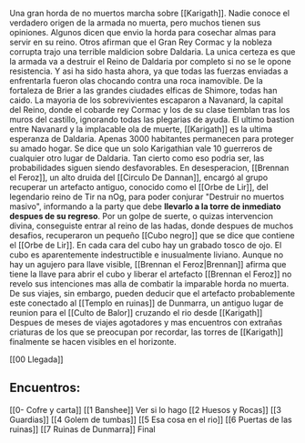<Cambiar esta wea>

Una gran horda de no muertos marcha sobre [[Karigath]].
Nadie conoce el verdadero origen de la armada no muerta, pero muchos tienen sus opiniones. Algunos dicen que <Morigan> envio la horda para cosechar almas para servir en su reino. Otros afirman que el Gran Rey Cormac y la nobleza corrupta trajo una terrible maldicion sobre Daldaria. La unica certeza es que la armada va a destruir el Reino de Daldaria por completo si no se le opone resistencia. Y asi ha sido hasta ahora, ya que todas las fuerzas enviadas a enfrentarla fueron olas chocando contra una roca inamovible.
De la fortaleza de Brier a las grandes ciudades elficas de Shimore, todas han caido. La mayoria de los sobrevivientes escaparon a Navanard, la capital del Reino, donde el cobarde rey Cormac y los de su clase tiemblan tras los muros del castillo, ignorando todas las plegarias de ayuda.
El ultimo bastion entre Navanard y la implacable ola de muerte, [[Karigath]] es la ultima esperanza de Daldaria. Apenas 3000 habitantes permanecen para proteger su amado hogar. Se dice que un solo Karigathian vale 10 guerreros de cualquier otro lugar de Daldaria. Tan cierto como eso podria ser, las probabilidades siguen siendo desfavorables.
En desesperacion, [[Brennan el Feroz]], un alto druida del [[Circulo De Dannan]], encargó al grupo recuperar un artefacto antiguo, conocido como el [[Orbe de Lir]], del legendario reino de Tir na nOg, para poder conjurar "Destruir no muertos masivo", informando a la party que debe **llevarlo a la torre de inmediato despues de su regreso**.
Por un golpe de suerte, o quizas intervencion divina, conseguiste entrar al reino de las hadas, donde despues de muchos desafios, recuperaron un pequeño [[Cubo negro]] que se dice que contiene el [[Orbe de Lir]]. En cada cara del cubo hay un grabado tosco de ojo. El cubo es aparentemente indestructible e inusualmente liviano. Aunque no hay un agujero para llave visible, [[Brennan el Feroz|Brennan]] afirma que tiene la llave para abrir el cubo y liberar el artefacto
[[Brennan el Feroz]] no revelo sus intenciones mas alla de combatir la imparable horda no muerta. De sus viajes, sin embargo, pueden deducir que el artefacto probablemente este conectado al [[Templo en ruinas]] de Dunmarra, un antiguo lugar de reunion para el [[Culto de Balor]] cruzando el rio desde [[Karigath]]
Despues de meses de viajes agotadores y mas encuentros con extrañas criaturas de los que se preocupan por recordar, las torres de [[Karigath]] finalmente se hacen visibles en el horizonte. 

[[00 Llegada]]

## Encuentros:

[[0- Cofre y carta]]
[[1 Banshee]] Ver si lo hago
[[2 Huesos y Rocas]]
[[3 Guardias]]
[[4 Golem de tumbas]]
[[5 Esa cosa en el rio]]
[[6 Puertas de las ruinas]]
[[7 Ruinas de Dunmarra]] Final
